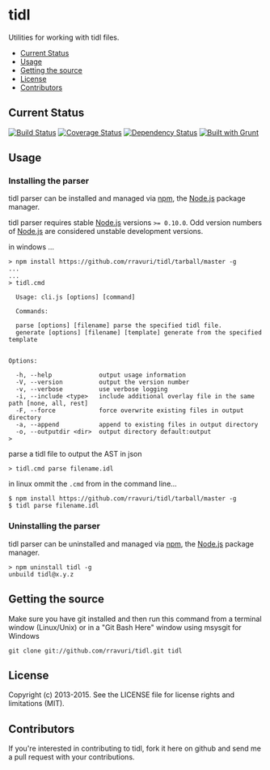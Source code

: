 tidl
====

Utilities for working with tidl files.

* [Current Status](#current-Status)
* [Usage](#usage)
* [Getting the source](#getting-the-source)
* [License](#license)
* [Contributors](#contributors)

Current Status
--------------

[![Build Status](https://travis-ci.org/rravuri/tidl.png?branch=master)](https://travis-ci.org/rravuri/tidl) [![Coverage Status](https://coveralls.io/repos/rravuri/tidl/badge.png)](https://coveralls.io/r/rravuri/tidl) [![Dependency Status](https://gemnasium.com/rravuri/tidl.png)](https://gemnasium.com/rravuri/tidl) [![Built with Grunt](https://cdn.gruntjs.com/builtwith.png)](http://gruntjs.com/)

Usage
-----

### Installing the parser
tidl parser can be installed and managed via [npm](https://npmjs.org/), the [Node.js](http://nodejs.org/) package manager.

tidl parser requires stable [Node.js](http://nodejs.org/) versions `>= 0.10.0`. Odd version numbers of [Node.js](http://nodejs.org/) are considered unstable development versions.


in windows ...
```dos
> npm install https://github.com/rravuri/tidl/tarball/master -g
...
...
> tidl.cmd

  Usage: cli.js [options] [command]

  Commands:

  parse [options] [filename] parse the specified tidl file.
  generate [options] [filename] [template] generate from the specified template


Options:

  -h, --help             output usage information
  -V, --version          output the version number
  -v, --verbose          use verbose logging
  -i, --include <type>   include additional overlay file in the same path [none, all, rest]
  -F, --force            force overwrite existing files in output directory
  -a, --append           append to existing files in output directory
  -o, --outputdir <dir>  output directory default:output
>
```

parse a tidl file to output the AST in json

```
> tidl.cmd parse filename.idl

```


in linux ommit the `.cmd` from in the command line...

```dos
$ npm install https://github.com/rravuri/tidl/tarball/master -g
$ tidl parse filename.idl

```

### Uninstalling the parser
tidl parser can be uninstalled and managed via [npm](https://npmjs.org/), the [Node.js](http://nodejs.org/) package manager.
```dos
> npm uninstall tidl -g
unbuild tidl@x.y.z
```

Getting the source
------------------

Make sure you have git installed and then run this command from a terminal window (Linux/Unix) or in a "Git Bash Here" window using msysgit for Windows

`git clone git://github.com/rravuri/tidl.git tidl`

License
-------
Copyright (c) 2013-2015. See the LICENSE file for license rights and limitations (MIT).


Contributors
------------
If you're interested in contributing to tidl, fork it here on github and send me a pull request with your contributions.
